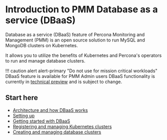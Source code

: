 # Introduction to PMM Database as a service (DBaaS)

Database as a service (DBaaS) feature of Percona Monitoring and Management (PMM) is an open source solution to run MySQL and MongoDB clusters on Kubernetes.

It allows you to utilize the benefits of Kubernetes and Percona's operators to run and manage database clusters.

!!! caution alert alert-primary "Do not use for mission critical workloads"
    DBaaS feature is available for PMM Admin users
    DBaaS functionality is currently in [technical preview](../details/glossary.md#technical-preview) and is subject to change.


## Start here

- [Architecture and how DBaaS works](architecture.html)
- [Setting up](get-started.html)
- [Getting started with DBaaS](get-started.html)
- [Registering and managing Kubernetes clusters](get-started.html)
- [Creating and managing database clusters](get-started.html)
